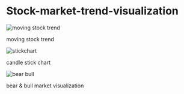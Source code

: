 # Stock-market-trend-visualization
![moving stock trend](https://user-images.githubusercontent.com/75773374/123295220-16188780-d548-11eb-9784-6d9115221eea.jpg)

moving stock trend

![stickchart](https://user-images.githubusercontent.com/75773374/123295265-1e70c280-d548-11eb-969d-88c4b5d0995b.jpg)

candle stick chart

![bear bull](https://user-images.githubusercontent.com/75773374/123295354-39433700-d548-11eb-81c6-4230d0ab9023.jpg)

bear & bull market visualization
